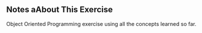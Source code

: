 ## Notes aAbout This Exercise

Object Oriented Programming exercise using all the concepts learned so far.
